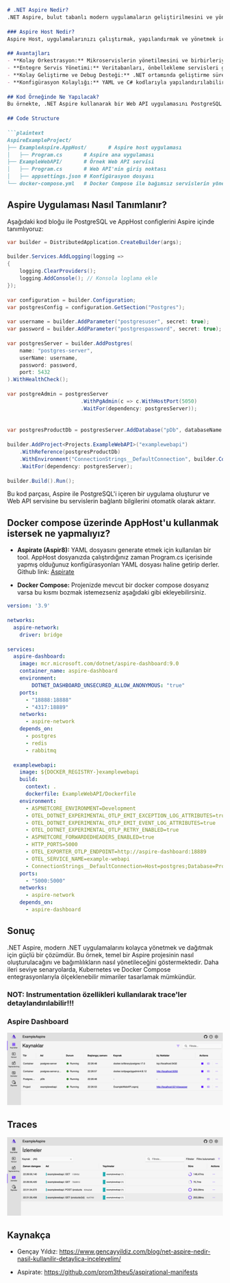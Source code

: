 ```markdown
# .NET Aspire Nedir?
.NET Aspire, bulut tabanlı modern uygulamaların geliştirilmesini ve yönetilmesini kolaylaştıran bir orkestrasyon aracıdır. .NET ekosistemindeki mikroservis tabanlı mimarileri daha yönetilebilir ve ölçeklenebilir hale getirmek için geliştirilmiştir.

### Aspire Host Nedir?
Aspire Host, uygulamalarınızı çalıştırmak, yapılandırmak ve yönetmek için kullanılan bir ana bileşendir. Uygulama içindeki servislerin birbirleriyle nasıl iletişim kuracağını belirler ve dış bağımlılıkları (Redis, PostgreSQL gibi) yönetir.

## Avantajları
- **Kolay Orkestrasyon:** Mikroservislerin yönetilmesini ve birbirleriyle haberleşmesini kolaylaştırır.
- **Entegre Servis Yönetimi:** Veritabanları, önbellekleme servisleri gibi bağımlılıkları Aspire içinden yönetebilirsiniz.
- **Kolay Geliştirme ve Debug Desteği:** .NET ortamında geliştirme sürecini hızlandırır.
- **Konfigürasyon Kolaylığı:** YAML ve C# kodlarıyla yapılandırılabilir.

## Kod Örneğinde Ne Yapılacak?
Bu örnekte, .NET Aspire kullanarak bir Web API uygulamasını PostgreSQL ile ayağa kaldıracağız. Aspire, bu servisleri yönetecek ve bağlantılarını düzenleyecek.

## Code Structure

```plaintext
AspireExampleProject/
├── ExampleAspire.AppHost/       # Aspire host uygulaması
│   ├── Program.cs       # Aspire ana uygulaması
├── ExampleWebAPI/       # Örnek Web API servisi
│   ├── Program.cs       # Web API'nin giriş noktası
│   ├── appsettings.json # Konfigürasyon dosyası
└── docker-compose.yml   # Docker Compose ile bağımsız servislerin yönetimi
```

## Aspire Uygulaması Nasıl Tanımlanır?
Aşağıdaki kod bloğu ile PostgreSQL ve AppHost configlerini Aspire içinde tanımlıyoruz:

```csharp
var builder = DistributedApplication.CreateBuilder(args);

builder.Services.AddLogging(logging =>
{
    logging.ClearProviders();
    logging.AddConsole(); // Konsola loglama ekle
});

var configuration = builder.Configuration;
var postgresConfig = configuration.GetSection("Postgres");

var username = builder.AddParameter("postgresuser", secret: true);
var password = builder.AddParameter("postgrespassword", secret: true);

var postgresServer = builder.AddPostgres(
    name: "postgres-server",
    userName: username,
    password: password,
    port: 5432
).WithHealthCheck();

var postgreAdmin = postgresServer
                        .WithPgAdmin(c => c.WithHostPort(5050)
                        .WaitFor(dependency: postgresServer));


var postgresProductDb = postgresServer.AddDatabase("pDb", databaseName: "ProductDb");

builder.AddProject<Projects.ExampleWebAPI>("examplewebapi")
    .WithReference(postgresProductDb)
    .WithEnvironment("ConnectionStrings__DefaultConnection", builder.Configuration.GetConnectionString("DefaultConnection"))
    .WaitFor(dependency: postgresServer);

builder.Build().Run();
```

Bu kod parçası, Aspire ile PostgreSQL'i içeren bir uygulama oluşturur ve Web API servisine bu servislerin bağlantı bilgilerini otomatik olarak aktarır.


## Docker compose üzerinde AppHost'u kullanmak istersek ne yapmalıyız?

- **Aspirate (Aspir8):** YAML dosyasını generate etmek için kullanılan bir tool. AppHost dosyanızda çalıştırdığınız zaman Program.cs içerisinde yapmış olduğunuz konfigürasyonları YAML dosyası haline getirip derler.
Github link: [Aspirate](https://github.com/prom3theu5/aspirational-manifests)

- **Docker Compose:** Projenizde mevcut bir docker compose dosyanız varsa bu kısmı bozmak istemezseniz aşağıdaki gibi ekleyebilirsiniz.

```yaml
version: '3.9'

networks:
  aspire-network:
    driver: bridge

services:
  aspire-dashboard:
    image: mcr.microsoft.com/dotnet/aspire-dashboard:9.0
    container_name: aspire-dashboard
    environment:
        DOTNET_DASHBOARD_UNSECURED_ALLOW_ANONYMOUS: "true"
    ports:
      - "18888:18888"
      - "4317:18889"
    networks:
      - aspire-network
    depends_on:
      - postgres
      - redis
      - rabbitmq

  examplewebapi:
    image: ${DOCKER_REGISTRY-}examplewebapi
    build:
      context: .
      dockerfile: ExampleWebAPI/Dockerfile
    environment:
      - ASPNETCORE_ENVIRONMENT=Development
      - OTEL_DOTNET_EXPERIMENTAL_OTLP_EMIT_EXCEPTION_LOG_ATTRIBUTES=true
      - OTEL_DOTNET_EXPERIMENTAL_OTLP_EMIT_EVENT_LOG_ATTRIBUTES=true
      - OTEL_DOTNET_EXPERIMENTAL_OTLP_RETRY_ENABLED=true
      - ASPNETCORE_FORWARDEDHEADERS_ENABLED=true
      - HTTP_PORTS=5000
      - OTEL_EXPORTER_OTLP_ENDPOINT=http://aspire-dashboard:18889
      - OTEL_SERVICE_NAME=example-webapi
      - ConnectionStrings__DefaultConnection=Host=postgres;Database=ProductDb;Username=postgres;Password=postgrespassword
    ports:
      - "5000:5000"
    networks:
      - aspire-network
    depends_on:
      - aspire-dashboard
```

## Sonuç
.NET Aspire, modern .NET uygulamalarını kolayca yönetmek ve dağıtmak için güçlü bir çözümdür. Bu örnek, temel bir Aspire projesinin nasıl oluşturulacağını ve bağımlılıkların nasıl yönetileceğini göstermektedir. Daha ileri seviye senaryolarda, Kubernetes ve Docker Compose entegrasyonlarıyla ölçeklenebilir mimariler tasarlamak mümkündür.

### **NOT:** Instrumentation özellikleri kullanılarak trace'ler detaylandırılabilir!!!

### Aspire Dashboard

![Dashboard](./documents/aspire-dashboard-example-photo.png)

## Traces

![Traces](./documents/aspire-dashboard-traces.png)

## Kaynakça

- Gençay Yıldız: https://www.gencayyildiz.com/blog/net-aspire-nedir-nasil-kullanilir-detaylica-inceleyelim/

- Aspirate: https://github.com/prom3theu5/aspirational-manifests